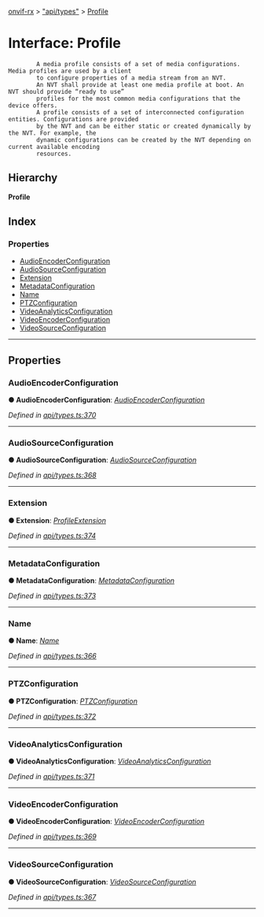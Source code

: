 [onvif-rx](../README.md) > ["api/types"](../modules/_api_types_.md) > [Profile](../interfaces/_api_types_.profile.md)

# Interface: Profile

```
        A media profile consists of a set of media configurations. Media profiles are used by a client
        to configure properties of a media stream from an NVT.
        An NVT shall provide at least one media profile at boot. An NVT should provide “ready to use”
        profiles for the most common media configurations that the device offers.
        A profile consists of a set of interconnected configuration entities. Configurations are provided
        by the NVT and can be either static or created dynamically by the NVT. For example, the
        dynamic configurations can be created by the NVT depending on current available encoding
        resources.
```

## Hierarchy

**Profile**

## Index

### Properties

* [AudioEncoderConfiguration](_api_types_.profile.md#audioencoderconfiguration)
* [AudioSourceConfiguration](_api_types_.profile.md#audiosourceconfiguration)
* [Extension](_api_types_.profile.md#extension)
* [MetadataConfiguration](_api_types_.profile.md#metadataconfiguration)
* [Name](_api_types_.profile.md#name)
* [PTZConfiguration](_api_types_.profile.md#ptzconfiguration)
* [VideoAnalyticsConfiguration](_api_types_.profile.md#videoanalyticsconfiguration)
* [VideoEncoderConfiguration](_api_types_.profile.md#videoencoderconfiguration)
* [VideoSourceConfiguration](_api_types_.profile.md#videosourceconfiguration)

---

## Properties

<a id="audioencoderconfiguration"></a>

###  AudioEncoderConfiguration

**● AudioEncoderConfiguration**: *[AudioEncoderConfiguration](_api_types_.audioencoderconfiguration.md)*

*Defined in [api/types.ts:370](https://github.com/patrickmichalina/onvif-rx/blob/1596479/src/api/types.ts#L370)*

___
<a id="audiosourceconfiguration"></a>

###  AudioSourceConfiguration

**● AudioSourceConfiguration**: *[AudioSourceConfiguration](_api_types_.audiosourceconfiguration.md)*

*Defined in [api/types.ts:368](https://github.com/patrickmichalina/onvif-rx/blob/1596479/src/api/types.ts#L368)*

___
<a id="extension"></a>

###  Extension

**● Extension**: *[ProfileExtension](_api_types_.profileextension.md)*

*Defined in [api/types.ts:374](https://github.com/patrickmichalina/onvif-rx/blob/1596479/src/api/types.ts#L374)*

___
<a id="metadataconfiguration"></a>

###  MetadataConfiguration

**● MetadataConfiguration**: *[MetadataConfiguration](_api_types_.metadataconfiguration.md)*

*Defined in [api/types.ts:373](https://github.com/patrickmichalina/onvif-rx/blob/1596479/src/api/types.ts#L373)*

___
<a id="name"></a>

###  Name

**● Name**: *[Name](_api_types_.profile.md#name)*

*Defined in [api/types.ts:366](https://github.com/patrickmichalina/onvif-rx/blob/1596479/src/api/types.ts#L366)*

___
<a id="ptzconfiguration"></a>

###  PTZConfiguration

**● PTZConfiguration**: *[PTZConfiguration](_api_types_.ptzconfiguration.md)*

*Defined in [api/types.ts:372](https://github.com/patrickmichalina/onvif-rx/blob/1596479/src/api/types.ts#L372)*

___
<a id="videoanalyticsconfiguration"></a>

###  VideoAnalyticsConfiguration

**● VideoAnalyticsConfiguration**: *[VideoAnalyticsConfiguration](_api_types_.videoanalyticsconfiguration.md)*

*Defined in [api/types.ts:371](https://github.com/patrickmichalina/onvif-rx/blob/1596479/src/api/types.ts#L371)*

___
<a id="videoencoderconfiguration"></a>

###  VideoEncoderConfiguration

**● VideoEncoderConfiguration**: *[VideoEncoderConfiguration](_api_types_.videoencoderconfiguration.md)*

*Defined in [api/types.ts:369](https://github.com/patrickmichalina/onvif-rx/blob/1596479/src/api/types.ts#L369)*

___
<a id="videosourceconfiguration"></a>

###  VideoSourceConfiguration

**● VideoSourceConfiguration**: *[VideoSourceConfiguration](_api_types_.videosourceconfiguration.md)*

*Defined in [api/types.ts:367](https://github.com/patrickmichalina/onvif-rx/blob/1596479/src/api/types.ts#L367)*

___

